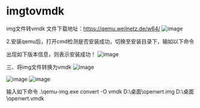 # imgtovmdk
img文件转vmdk
文件下载地址：https://qemu.weilnetz.de/w64/
![image](https://github.com/13266750/imgtovmdk/assets/51799228/df404adc-35cd-4949-853c-c8d405529e57)

2.安装qemu后，打开cmd检测是否安装成功，切换至安装目录下，输如以下命令

出现如下版本信息，则表示安装成功！
![image](https://github.com/13266750/imgtovmdk/assets/51799228/a5ba8c97-5518-4cc8-986b-b91b6d06353c)


三、将img文件转换为vmdk
![image](https://github.com/13266750/imgtovmdk/assets/51799228/883350a7-f670-4abd-adb3-7a67e7bb7159)

![image](https://github.com/13266750/imgtovmdk/assets/51799228/2aede1bf-5676-4c47-9bad-fa41f225e0ab)
![image](https://github.com/13266750/imgtovmdk/assets/51799228/f24755fe-b8d2-49d0-a1aa-4df22fbe6921)

输入如下命令
.\qemu-img.exe convert  -O vmdk D:\桌面\openwrt.img  D:\桌面\openwrt.vmdk
